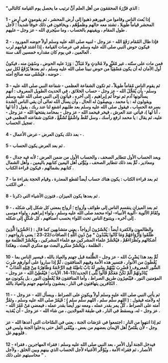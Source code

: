 #### "الذي قرَّرَهُ المحققون من أهل العلم أنَّ ترتيب ما يحصل يوم القيامة كالتالي :
#### 1 - إذا بُعث الناس وقاموا من قبورهم ذهبوا إلى أرض المحشر ، ثم يقومون في أرض المحشر قياماً طويلا ، تشتد معه حالهم وظمؤُهُم ، ويخافون في ذلك خوفاً شديداً ؛ لأجل طول المقام ، ويقينهم بالحساب ، وما سيُجري الله - عز وجل – عليهم .
####  2 - فإذا طال المُقام رَفَعَ الله - عز وجل - لنبيه صلى الله عليه وسلم أولاً حوضه المورود ، فيكون حوض النبي صلى الله عليه وسلم في عرصات القيامة ، إذا اشتد قيامهم لرب العالمين ، في يوم كان مقداره خمسين ألف سنة .
#### فمن مات على سنّته ، غير مًغَيِّرٍ ولا مُحْدِثٍ ولا مُبَدِّلْ : وَرَدَ عليه الحوض ، وسُقِيَ منه ، فيكونُ أول الأمان له أن يكون مَسْقِيَاً من حوض نبينا صلى الله عليه وسلم ، ثم بعدها يُرْفَعُ لكل نبي حوضه ، فيُسْقَى منه صالح أمته .
#### 3 - ثم يقوم الناس مُقاماً طويلاً ، ثم تكون الشفاعة العظمى - شفاعة النبي صلى الله عليه وسلم- بأن يُعَجِّلَ الله - عز وجل - حساب الخلائق ، في الحديث الطويل المعروف : أنهم يسألونها آدم ثم نوحاً ثم إبراهيم ، إلى آخره ، فيأتون إلى النبي صلى الله عليه وسلم ويقولون له : يا محمد ، ويصِفُونَ له الحال ، وأن يسأل الله تعالى أن يقي الناس الشدة بسرعة الحساب ، فيقول صلى الله عليه وسلم بعد طلبهم اشفع لنا عند ربك ، يقول ( أنا لها ، أنا لها )، فيأتي عند العرش ، فيخر فيحمد الله - عز وجل - بمحامد يفتحها الله - عز وجل - عليه، ثم يقال : يا محمد ارفع رأسك ، وسل تُعْطَ واشْفَعْ تُشَفَّعْ ، فتكون شفاعته العظمى في تعجيل الحساب .
#### 4 - بعد ذلك يكون العرض - عرض الأعمال - .
#### 5 - ثم بعد العرض يكون الحساب .
#### 6 - وبعد الحساب الأول تتطاير الصحف ، والحساب الأول من ضمن العرض ؛ لأنه فيه جدال ومعاذير ، ثُمَّ بعد ذلك تتطاير الصحف ، ويُؤْتَى أهل اليمين كتابهم باليمين ، وأهل الشمال كتابهم بشمالهم ، فيكون قراءة الكتاب .
#### 7 - ثم بعد قراءة الكتاب : يكون هناك حساب أيضاً لقطع المعذرة ، وقيام الحجة بقراءة ما في الكتب .
#### 8 - ثم بعدها يكون الميزان ، فتوزن الأشياء التي ذكرنا .
#### 9 - ثم بعد الميزان ينقسم الناس إلى طوائف وأزواج ؛ أزواج بمعنى كل شكل إلى شكله ، وتُقَامْ الألوية -ألوية الأنبياء- لواء محمد صلى الله عليه وسلم ، ولواء إبراهيم ، ولواء موسى إلى آخره ، ويتنوع الناس تحت اللواء بحسب أصنافهم ، كل شَكْلٍ إلى شكله .
#### والظالمون والكفرة أيضاً : يُحْشَرُونَ أزواجاً ، يعني متشابهين كما قال : ( احْشُرُوا الَّذِينَ ظَلَمُوا وَأَزْوَاجَهُمْ وَمَا كَانُوا يَعْبُدُونَ * مِنْ دُونِ اللَّهِ ) الصافات/22-23 ؛ يعني بأزواجهم : أشكالهم ونُظَرَاءَهُمْ ، فيُحْشَرْ علماء المشركين مع علماء المشركين ، ويُحْشَرْ الظلمة مع الظلمة ، ويُحْشَرْ منكرو البعث مع منكري البعث ، وهكذا .
#### 10 - ثُمَّ بعد هذا يَضْرِبُ الله - عز وجل - الظُّلمة قبل جهنم والعياذ بالله ، فيسير الناس بما يُعْطَونَ من الأنوار ، فتسير هذه الأمة وفيهم المنافقون ، ثُمَّ إذا ساروا على أنوارهم ضُرِبَ السُّور المعروف ( فَضُرِبَ بَيْنَهُمْ بِسُورٍ لَهُ بَابٌ بَاطِنُهُ فِيهِ الرَّحْمَةُ وَظَاهِرُهُ مِنْ قِبَلِهِ الْعَذَابُ * يُنَادُونَهُمْ أَلَمْ نَكُنْ مَعَكُمْ قَالُوا بَلَى ) الحديد/13-14. الآيات ؛ فيُعْطِيْ الله - عز وجل - المؤمنين النور ، فيُبْصِرُون طريق الصراط ، وأما المنافقون فلا يُعْطَون النور ، بل يكونون مع الكافرين يتهافتون في النار ، يمشون وأمامهم جهنم والعياذ بالله .
#### 11 - ثم يأتي النبي صلى الله عليه وسلم أولاً ويكون على الصراط ، ويسأل الله - عز وجل - له ولأمته فيقول : ( اللهم سلّم سلم ، اللهم سلّم سلم ) ؛ فَيَمُرْ صلى الله عليه وسلم ، وتَمُرُّ أمته على الصراط ، كُلٌ يمر بقدر عمله ، ومعه نور أيضاً بقدر عمله ، فيمضي مَنْ غَفَرَ الله - عز وجل - له، ويسقط في النار ، في طبقة الموحّدين ، من شاء الله - عز وجل - أن يُعَذبه .
#### ثم إذا انتهوا من النار : اجتمعوا في عَرَصَات الجنة ، يعني في السّاحات التي أعدها الله - عز وجل - لأن يقْتَصَّ أهل الإيمان بعضهم من بعض ، ويُنْفَى الغل حتى يدخلوا الجنة وليس في قلوبهم غل .
#### 12 - فيدخل الجنة أول الأمر ، بعد النبي صلى الله عليه وسلم : فقراء المهاجرين ، فقراء الأنصار ، ثم فقراء الأمة ، ويُؤَخَّر الأغنياء لأجل الحساب الذي بينهم وبين الخلق ، ولأجل محاسبتهم على ذلك " .
